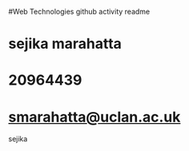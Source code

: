 #Web Technologies github activity readme 


# sejika marahatta
# 20964439
# smarahatta@uclan.ac.uk


sejika 
